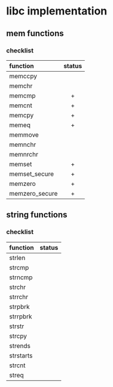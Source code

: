 
# libc implementation

## mem functions

### checklist

| function         | status |
|:---------------- |:------:|
| memccpy          |        |
| memchr           |        |
| memcmp           |    +   |
| memcnt           |    +   |
| memcpy           |    +   |
| memeq            |    +   |
| memmove          |        |
| memnchr          |        |
| memnrchr         |        |
| memset           |    +   |
| memset\_secure   |    +   |
| memzero          |    +   |
| memzero\_secure  |    +   |

## string functions

### checklist

| function  | status |
|:--------- |:------:|
| strlen    |        |
| strcmp    |        |
| strncmp   |        |
| strchr    |        |
| strrchr   |        |
| strpbrk   |        |
| strrpbrk  |        |
| strstr    |        |
| strcpy    |        |
| strends   |        |
| strstarts |        |
| strcnt    |        |
| streq     |        |
